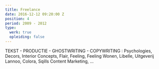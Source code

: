 ```yaml
---
title: Freelance
date: 2016-12-12 09:20:00 Z
position: 4
period: 2009 - 2012
type:
  werk: true
  opleiding: false
---
```


TEKST - PRODUCTIE - GHOSTWRITING - COPYWRITING : Psychologies, Decors, Interior Concepts, Flair, Feeling, Feeling Wonen, Libelle, Uitgeverij Lannoo, Colora, Sqills Content Marketing, ...